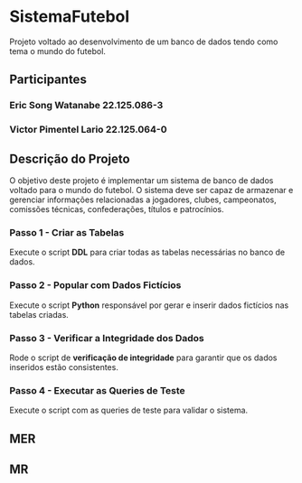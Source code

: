 # SistemaFutebol
Projeto voltado ao desenvolvimento de um banco de dados tendo como tema o mundo do futebol.

## Participantes
### Eric Song Watanabe    22.125.086-3
### Victor Pimentel Lario    22.125.064-0

## Descrição do Projeto
O objetivo deste projeto é implementar um sistema de banco de dados voltado para o mundo do futebol. O sistema deve ser capaz de armazenar e gerenciar informações relacionadas a jogadores, clubes, campeonatos, comissões técnicas, confederações, títulos e patrocínios.

### Passo 1 - Criar as Tabelas  
Execute o script **DDL** para criar todas as tabelas necessárias no banco de dados.

### Passo 2 - Popular com Dados Fictícios  
Execute o script **Python** responsável por gerar e inserir dados fictícios nas tabelas criadas.

### Passo 3 - Verificar a Integridade dos Dados  
Rode o script de **verificação de integridade** para garantir que os dados inseridos estão consistentes.

### Passo 4 - Executar as Queries de Teste  
Execute o script com as queries de teste para validar o sistema.


## MER



## MR


